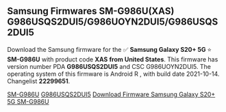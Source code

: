<h2>Samsung Firmwares SM-G986U(XAS) G986USQS2DUI5/G986UOYN2DUI5/G986USQS2DUI5</h2>
Download the Samsung firmware for the ✅ <strong>Samsung Galaxy S20+ 5G </strong> ⭐ <strong>SM-G986U</strong> with product code <strong>XAS</strong> <strong> from United States</strong>. This firmware has version number PDA <strong>G986USQS2DUI5</strong> and CSC G986UOYN2DUI5. The operating system of this firmware is Android R , with build date 2021-10-14. Changelist <strong>22299651</strong>.


[SM-G986U](https://samfirm.shop/samsung/model/SM-G986U)
[G986USQS2DUI5](https://samfirm.shop/samsung/pda/G986USQS2DUI5)
[Download Firmware Samsung Galaxy S20+ 5G SM-G986U](https://samfirm.shop/samsung/firmware/465156)
